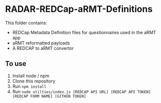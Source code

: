 # RADAR-REDCap-aRMT-Definitions

This folder contains:
- REDCap Metadata Definition files for questionnaires used in the aRMT app
- aRMT reformatted payloads
- A REDCAP to aRMT convertor

## To use

1. Install node / npm
2. Clone this repository
3. Run `npm install`
4. Run `node utilties/index.js [REDCAP API URL] [REDCAP API TOKEN] [REDCAP FORM NAME] [GITHUB TOKEN]`
